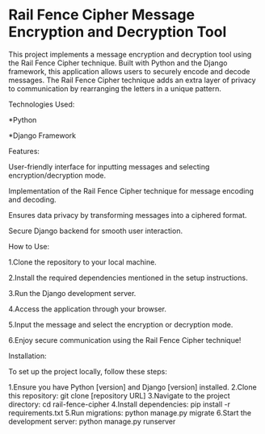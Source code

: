 # Rail Fence Cipher Message Encryption and Decryption Tool
This project implements a message encryption and decryption tool using the Rail Fence Cipher technique. Built with Python and the Django framework, this application allows users to securely encode and decode messages. The Rail Fence Cipher technique adds an extra layer of privacy to communication by rearranging the letters in a unique pattern.

Technologies Used:

  *Python 
  
  *Django Framework

Features:

  User-friendly interface for inputting messages and selecting encryption/decryption mode.
  
  Implementation of the Rail Fence Cipher technique for message encoding and decoding.
  
  Ensures data privacy by transforming messages into a ciphered format.
  
  Secure Django backend for smooth user interaction.

How to Use:

  1.Clone the repository to your local machine.
  
  2.Install the required dependencies mentioned in the setup instructions.
  
  3.Run the Django development server.
  
  4.Access the application through your browser.
  
  5.Input the message and select the encryption or decryption mode.
  
  6.Enjoy secure communication using the Rail Fence Cipher technique!

Installation:

To set up the project locally, follow these steps:

  1.Ensure you have Python [version] and Django [version] installed.
  2.Clone this repository: git clone [repository URL]
  3.Navigate to the project directory: cd rail-fence-cipher
  4.Install dependencies: pip install -r requirements.txt
  5.Run migrations: python manage.py migrate
  6.Start the development server: python manage.py runserver  
